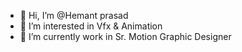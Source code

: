 - 👋 Hi, I’m @Hemant prasad
- 👀 I’m interested in Vfx & Animation
- 🌱 I’m currently work in Sr. Motion Graphic Designer
